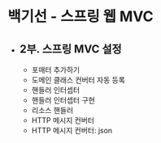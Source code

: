 # 백기선 - 스프링 웹 MVC
- 2부. 스프링 MVC 설정
  - 
  - 포매터 추가하기
  - 도메인 클래스 컨버터 자동 등록
  - 핸들러 인터셉터
  - 핸들러 인터셉터 구현
  - 리소스 핸들러
  - HTTP 메시지 컨버터
  - HTTP 메시지 컨버터: json
